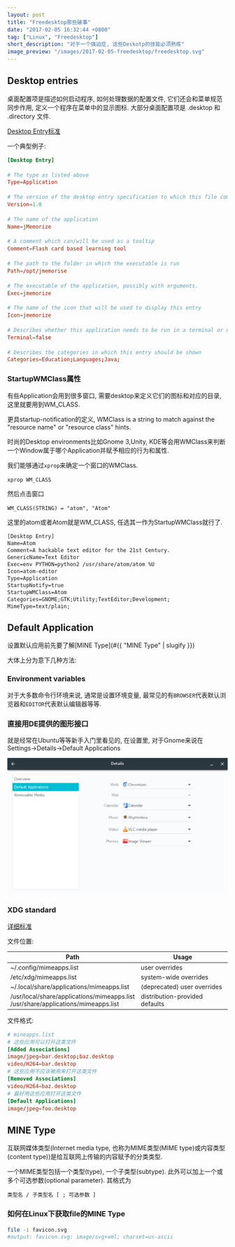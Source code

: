 ```yaml
---
layout: post
title: "Freedesktop那些破事"
date: "2017-02-05 16:32:44 +0800"
tag: ["Linux", "Freedesktop"]
short_description: "对于一个强迫症, 这些Deskotp的技能必须熟练"
image_preview: "/images/2017-02-05-freedesktop/freedesktop.svg"
---
```


## Desktop entries

桌面配置项是描述如何启动程序, 如何处理数据的配置文件, 它们还会和菜单规范同步作用, 定义一个程序在菜单中的显示图标. 大部分桌面配置项是 .desktop 和 .directory 文件.

[Desktop Entry标准](https://specifications.freedesktop.org/desktop-entry-spec/desktop-entry-spec-latest.html)

一个典型例子:

``` conf
[Desktop Entry]

# The type as listed above
Type=Application

# The version of the desktop entry specification to which this file complies
Version=1.0

# The name of the application
Name=jMemorize

# A comment which can/will be used as a tooltip
Comment=Flash card based learning tool

# The path to the folder in which the executable is run
Path=/opt/jmemorise

# The executable of the application, possibly with arguments.
Exec=jmemorize

# The name of the icon that will be used to display this entry
Icon=jmemorize

# Describes whether this application needs to be run in a terminal or not
Terminal=false

# Describes the categories in which this entry should be shown
Categories=Education;Languages;Java;
```

### StartupWMClass属性

有些Application会用到很多窗口, 需要desktop来定义它们的图标和对应的目录, 这里就要用到WM_CLASS.

更具startup-notification的定义, WMClass is a string to match against the "resource name" or "resource class" hints.

时尚的Desktop environments比如Gnome 3,Unity, KDE等会用WMClass来判断一个Window属于哪个Application并赋予相应的行为和属性.

我们能够通过`xprop`来确定一个窗口的WMClass.

`xprop WM_CLASS`

然后点击窗口

`WM_CLASS(STRING) = "atom", "Atom"`

这里的atom或者Atom就是WM_CLASS, 任选其一作为StartupWMClass就行了.

``` confG
[Desktop Entry]
Name=Atom
Comment=A hackable text editor for the 21st Century.
GenericName=Text Editor
Exec=env PYTHON=python2 /usr/share/atom/atom %U
Icon=atom-editor
Type=Application
StartupNotify=true
StartupWMClass=Atom
Categories=GNOME;GTK;Utility;TextEditor;Development;
MimeType=text/plain;
```

## Default Application

设置默认应用前先要了解[MINE Type](#{{ "MINE Type" | slugify }})

大体上分为意下几种方法:

### Environment variables

对于大多数命令行环境来说, 通常是设置环境变量, 最常见的有`BROWSER`代表默认浏览器和`EDITOR`代表默认编辑器等等.

### 直接用DE提供的图形接口

就是经常在Ubuntu等等新手入门里看见的, 在设置里, 对于Gnome来说在Settings->Details->Default Applications

![](/images/2017-02-05-freedesktop/gnome-settings.png)

### XDG standard

[详细标准](https://specifications.freedesktop.org/mime-apps-spec/mime-apps-spec-1.0.html)

文件位置:

| Path | Usage |
| --- | --- |
| ~/.config/mimeapps.list | user overrides|
| /etc/xdg/mimeapps.list | system-wide overrides|
| ~/.local/share/applications/mimeapps.list | (deprecated) user overrides|
| /usr/local/share/applications/mimeapps.list <br /> /usr/share/applications/mimeapps.list | distribution-provided defaults|

文件格式:

``` conf
# mineapps.list
# 这些应用可以打开这类文件
[Added Associations]
image/jpeg=bar.desktop;baz.desktop
video/H264=bar.desktop
# 这些应用不应该被用来打开这类文件
[Removed Associations]
video/H264=baz.desktop
# 最好用这些应用打开这类文件
[Default Applications]
image/jpeg=foo.desktop
```

## MINE Type

互联网媒体类型(Internet media type, 也称为MIME类型(MIME type)或内容类型(content type))是给互联网上传输的内容赋予的分类类型.

一个MIME类型包括一个类型(type), 一个子类型(subtype). 此外可以加上一个或多个可选参数(optional parameter). 其格式为

```
类型名 / 子类型名 [ ; 可选参数 ]
```

### 如何在Linux下获取file的MINE Type

``` sh
file -i favicon.svg
#output: favicon.svg: image/svg+xml; charset=us-ascii
```
